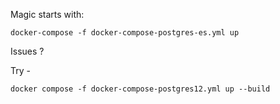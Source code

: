Magic starts with:

```docker-compose -f docker-compose-postgres-es.yml up```

Issues ?

Try - 

```docker compose -f docker-compose-postgres12.yml up --build```
